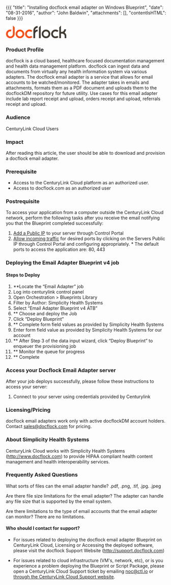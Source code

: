 {{{
  "title": "Installing docflock email adapter on Windows Blueprint",
  "date": "08-31-2016",
  "author": "John Baldwin",
  "attachments": [],
  "contentIsHTML": false
}}}

![docflock logo](../../images/docflock-logo.png)

### Product Profile

docflock is a cloud based, healthcare focused documentation management and health data management platform.  docflock can ingest data and documents from virtually any health information system via various adapters.  The docflock email adapter is a service that allows for email accounts to be watched/monitored.  The adapter takes in emails and attachments, formats them as a PDF document and uploads them to the docflockDM repository for future utility.  Use cases for this email adapter include lab report receipt and upload, orders receipt and upload, referrals receipt and upload.



### Audience
CenturyLink Cloud Users

### Impact
After reading this article, the user should be able to download and provision a docflock email adapter.


### Prerequisite
- Access to the CenturyLink Cloud platform as an authorized user.
- Access to docflock.com as an authorized user

### Postrequisite

To access your application from a computer outside the CenturyLink Cloud network, perform the following tasks after you receive the email notifying you that the Blueprint completed successfully:
  1. [Add a Public IP](../../Network/how-to-add-public-ip-to-virtual-machine.md) to your server through Control Portal
  2. [Allow incoming traffic](../../Network/how-to-add-public-ip-to-virtual-machine.md) for desired ports by clicking on the Servers Public IP through Control Portal and configuring appropriately.
    * The default ports to access the application are: 80, 443

### Deploying the Email Adapter Blueprint v4 job

#### Steps to Deploy
1. **Locate the “Email Adapter” job
  1. Log into centurylink control panel
  2. Open Orchestration > Blueprints Library
  3. Filter by Author: Simplicity Health Systems
  4. Select “Email Adapter Blueprint v4 ATB”
2. ** Choose and deploy the Job
  1. Click “Deploy Blueprint”
3. ** Complete form field values as provided by Simplicity Health Systems
  1. Enter form field value as provided by Simplicity Health Systems for our account
  2. ** After Step 3 of the data input wizard, click “Deploy Blueprint” to enqueuer the provisioning job
4. ** Monitor the queue for progress
5. ** Complete

### Access your Docflock Email Adapter server
After your job deploys successfully, please follow these instructions to access your server:
  1. Connect to your server using credentials provided by Centurylink

### Licensing/Pricing
docflock email adapters work only with active docflockDM account holders.  Contact sales@docflock.com for pricing.

### About Simplicity Health Systems
CenturyLink Cloud works with Simplicity Health Systems (http://www.docflock.com) to provide HIPAA compliant health content management and health interoperability services.


### Frequently Asked Questions
What sorts of files can the email adapter handle?
.pdf, .png, .tif, .jpg. .jpeg

Are there file size limitations for the email adapter?
The adapter can handle any file size that is supported by the email system.  

Are there limitations to the type of email accounts that the email adapter can monitor?
There are no limitations.


#### Who should I contact for support?
* For issues related to deploying the docflock email adapter Blueprint on CenturyLink Cloud, Licensing or Accessing the deployed software, please visit the docflock Support Website (http://support.docflock.com)

* For issues related to cloud infrastructure (VM's, network, etc), or is you experience a problem deploying the Blueprint or Script Package, please open a CenturyLink Cloud Support ticket by emailing [noc@ctl.io](mailto:noc@ctl.io) or [through the CenturyLink Cloud Support website](https://t3n.zendesk.com/tickets/new).
